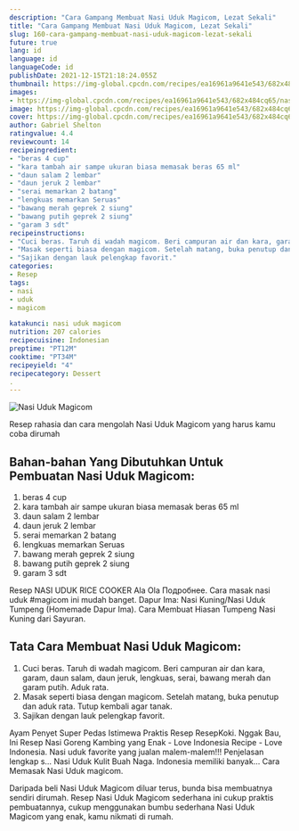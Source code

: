 ```yaml
---
description: "Cara Gampang Membuat Nasi Uduk Magicom, Lezat Sekali"
title: "Cara Gampang Membuat Nasi Uduk Magicom, Lezat Sekali"
slug: 160-cara-gampang-membuat-nasi-uduk-magicom-lezat-sekali
future: true
lang: id
language: id
languageCode: id
publishDate: 2021-12-15T21:18:24.055Z 
thumbnail: https://img-global.cpcdn.com/recipes/ea16961a9641e543/682x484cq65/nasi-uduk-magicom-foto-resep-utama.png
images:
- https://img-global.cpcdn.com/recipes/ea16961a9641e543/682x484cq65/nasi-uduk-magicom-foto-resep-utama.png
image: https://img-global.cpcdn.com/recipes/ea16961a9641e543/682x484cq65/nasi-uduk-magicom-foto-resep-utama.png
cover: https://img-global.cpcdn.com/recipes/ea16961a9641e543/682x484cq65/nasi-uduk-magicom-foto-resep-utama.png
author: Gabriel Shelton
ratingvalue: 4.4
reviewcount: 14
recipeingredient:
- "beras 4 cup"
- "kara tambah air sampe ukuran biasa memasak beras 65 ml"
- "daun salam 2 lembar"
- "daun jeruk 2 lembar"
- "serai memarkan 2 batang"
- "lengkuas memarkan Seruas"
- "bawang merah geprek 2 siung"
- "bawang putih geprek 2 siung"
- "garam 3 sdt"
recipeinstructions:
- "Cuci beras. Taruh di wadah magicom. Beri campuran air dan kara, garam, daun salam, daun jeruk, lengkuas, serai, bawang merah dan garam putih. Aduk rata."
- "Masak seperti biasa dengan magicom. Setelah matang, buka penutup dan aduk rata. Tutup kembali agar tanak."
- "Sajikan dengan lauk pelengkap favorit."
categories:
- Resep
tags:
- nasi
- uduk
- magicom

katakunci: nasi uduk magicom 
nutrition: 207 calories
recipecuisine: Indonesian
preptime: "PT12M"
cooktime: "PT34M"
recipeyield: "4"
recipecategory: Dessert
. 
---
```



![Nasi Uduk Magicom](https://img-global.cpcdn.com/recipes/ea16961a9641e543/682x484cq65/nasi-uduk-magicom-foto-resep-utama.png)

Resep rahasia dan cara mengolah  Nasi Uduk Magicom yang harus kamu coba dirumah

<!--inarticleads1-->

## Bahan-bahan Yang Dibutuhkan Untuk Pembuatan Nasi Uduk Magicom:

1. beras 4 cup
1. kara tambah air sampe ukuran biasa memasak beras 65 ml
1. daun salam 2 lembar
1. daun jeruk 2 lembar
1. serai memarkan 2 batang
1. lengkuas memarkan Seruas
1. bawang merah geprek 2 siung
1. bawang putih geprek 2 siung
1. garam 3 sdt

Resep NASI UDUK RICE COOKER Ala Ola Подробнее. Cara masak nasi uduk #magicom ini mudah banget. Dapur Ima: Nasi Kuning/Nasi Uduk Tumpeng (Homemade Dapur Ima). Cara Membuat Hiasan Tumpeng Nasi Kuning dari Sayuran. 

<!--inarticleads2-->

## Tata Cara Membuat Nasi Uduk Magicom:

1. Cuci beras. Taruh di wadah magicom. Beri campuran air dan kara, garam, daun salam, daun jeruk, lengkuas, serai, bawang merah dan garam putih. Aduk rata.
1. Masak seperti biasa dengan magicom. Setelah matang, buka penutup dan aduk rata. Tutup kembali agar tanak.
1. Sajikan dengan lauk pelengkap favorit.


Ayam Penyet Super Pedas Istimewa Praktis Resep ResepKoki. Nggak Bau, Ini Resep Nasi Goreng Kambing yang Enak - Love Indonesia Recipe - Love Indonesia. Nasi uduk favorite yang jualan malem-malem!!! Penjelasan lengkap s… Nasi Uduk Kulit Buah Naga. Indonesia memiliki banyak… Cara Memasak Nasi Uduk magicom. 

Daripada   beli  Nasi Uduk Magicom  diluar terus, bunda  bisa membuatnya sendiri dirumah. Resep  Nasi Uduk Magicom  sederhana ini cukup praktis pembuatannya, cukup menggunakan bumbu sederhana  Nasi Uduk Magicom  yang enak, kamu nikmati di rumah.
